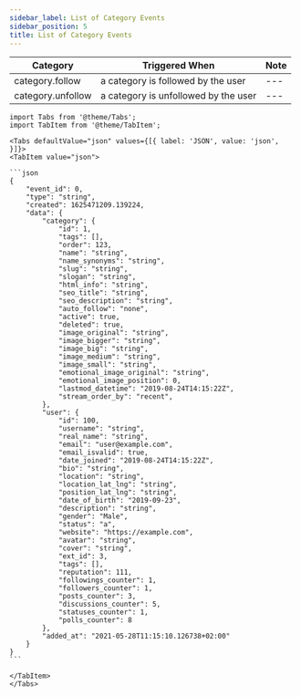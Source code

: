 ```yaml
---
sidebar_label: List of Category Events
sidebar_position: 5
title: List of Category Events
---
```



| Category          | Triggered When                       | Note |
|-------------------|--------------------------------------|------|
| category.follow   | a category is followed by the user   | ---  |
| category.unfollow | a category is unfollowed by the user | ---  |



````mdx-code-block
import Tabs from '@theme/Tabs';
import TabItem from '@theme/TabItem';

<Tabs defaultValue="json" values={[{ label: 'JSON', value: 'json', }]}>
<TabItem value="json">

```json
{
    "event_id": 0,
    "type": "string",
    "created": 1625471209.139224,
    "data": {
        "category": {
            "id": 1,
            "tags": [],
            "order": 123,
            "name": "string",
            "name_synonyms": "string",
            "slug": "string",
            "slogan": "string",
            "html_info": "string",
            "seo_title": "string",
            "seo_description": "string",
            "auto_follow": "none",
            "active": true,
            "deleted": true,
            "image_original": "string",
            "image_bigger": "string",
            "image_big": "string",
            "image_medium": "string",
            "image_small": "string",
            "emotional_image_original": "string",
            "emotional_image_position": 0,
            "lastmod_datetime": "2019-08-24T14:15:22Z",
            "stream_order_by": "recent",
        },
        "user": {
            "id": 100,
            "username": "string",
            "real_name": "string",
            "email": "user@example.com",
            "email_isvalid": true,
            "date_joined": "2019-08-24T14:15:22Z",
            "bio": "string",
            "location": "string",
            "location_lat_lng": "string",
            "position_lat_lng": "string",
            "date_of_birth": "2019-09-23",
            "description": "string",
            "gender": "Male",
            "status": "a",
            "website": "https://example.com",
            "avatar": "string",
            "cover": "string",
            "ext_id": 3,
            "tags": [],
            "reputation": 111,
            "followings_counter": 1,
            "followers_counter": 1,
            "posts_counter": 3,
            "discussions_counter": 5,
            "statuses_counter": 1,
            "polls_counter": 8
        },
        "added_at": "2021-05-28T11:15:10.126738+02:00"
    }
}
```

</TabItem>
</Tabs>
````